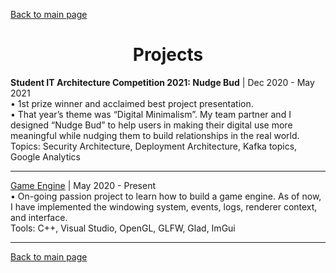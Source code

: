 [Back to main page](./../README.md)

<h1 align="center">Projects</h1>

**Student IT Architecture Competition 2021: Nudge Bud** | Dec 2020 - May 2021\
• 1st prize winner and acclaimed best project presentation.\
• That year’s theme was “Digital Minimalism”. My team partner and I designed “Nudge Bud” to help users in making their digital use more meaningful while nudging them to build relationships in the real world.\
Topics: Security Architecture, Deployment Architecture, Kafka topics, Google Analytics 

---

[Game Engine](https://github.com/anamendes23/GameEngine) | May 2020 - Present\
• On-going passion project to learn how to build a game engine. As of now, I have implemented the windowing system, events, logs, renderer context, and interface.\
Tools: C++, Visual Studio, OpenGL, GLFW, Glad, ImGui 

---

[Back to main page](./../README.md)
